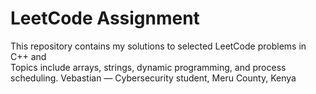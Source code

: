 
# LeetCode Assignment

This repository contains my solutions to selected LeetCode problems in C++ and  
Topics include arrays, strings, dynamic programming, and process scheduling.
Vebastian — Cybersecurity student, Meru County, Kenya
